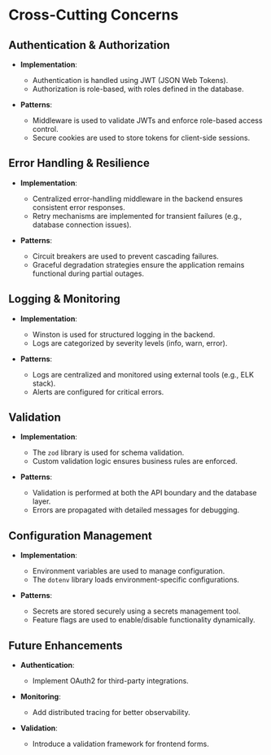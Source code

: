 # Cross-Cutting Concerns

## Authentication & Authorization

- **Implementation**:
  - Authentication is handled using JWT (JSON Web Tokens).
  - Authorization is role-based, with roles defined in the database.

- **Patterns**:
  - Middleware is used to validate JWTs and enforce role-based access control.
  - Secure cookies are used to store tokens for client-side sessions.

## Error Handling & Resilience

- **Implementation**:
  - Centralized error-handling middleware in the backend ensures consistent error responses.
  - Retry mechanisms are implemented for transient failures (e.g., database connection issues).

- **Patterns**:
  - Circuit breakers are used to prevent cascading failures.
  - Graceful degradation strategies ensure the application remains functional during partial outages.

## Logging & Monitoring

- **Implementation**:
  - Winston is used for structured logging in the backend.
  - Logs are categorized by severity levels (info, warn, error).

- **Patterns**:
  - Logs are centralized and monitored using external tools (e.g., ELK stack).
  - Alerts are configured for critical errors.

## Validation

- **Implementation**:
  - The `zod` library is used for schema validation.
  - Custom validation logic ensures business rules are enforced.

- **Patterns**:
  - Validation is performed at both the API boundary and the database layer.
  - Errors are propagated with detailed messages for debugging.

## Configuration Management

- **Implementation**:
  - Environment variables are used to manage configuration.
  - The `dotenv` library loads environment-specific configurations.

- **Patterns**:
  - Secrets are stored securely using a secrets management tool.
  - Feature flags are used to enable/disable functionality dynamically.

## Future Enhancements

- **Authentication**:
  - Implement OAuth2 for third-party integrations.

- **Monitoring**:
  - Add distributed tracing for better observability.

- **Validation**:
  - Introduce a validation framework for frontend forms.
